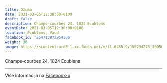 ```yaml
---
title: Džuma
date: 2021-03-05T12:30:00+0100
draft: false
description: Champs-courbes 24. 1024 Ecublens
eventDate: 2021-03-05T12:30:00+0100
location: Écublens, Vaud
facebook_id: '254713972954306'
weight: 30
image: https://scontent-ord5-1.xx.fbcdn.net/v/t1.6435-9/155294275_3695079563921169_4909597834044538694_n.jpg?_nc_cat=101&ccb=1-7&_nc_sid=9e60e4&_nc_ohc=L9nv5ke5iW0Q7kNvwFyNo4J&_nc_oc=Adk6ofxq2Q5u2urRr1sl_2MHcH8c2aNP83i5SJNiGJOsTu5jI_VsrZQGIFwLnDuT4EQ&_nc_zt=23&_nc_ht=scontent-ord5-1.xx&edm=ABTKTjYEAAAA&_nc_gid=V8R1zMLtlKaHAYNogxm9EA&oh=00_AfZkuW79XXHKAqvxrt2_oXTID9msLom7aubBU2KsSJ9FBw&oe=6902BCDB
---
```


Champs-courbes 24. 1024 Ecublens

---

Više informacija na [Facebook-u](https://facebook.com/events/254713972954306)